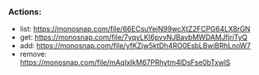 ### Actions:

- list: https://monosnap.com/file/66ECsuYejN99wcXtZ2FCPG64LX8rGN
- get: https://monosnap.com/file/7yqyLKI6pvvNJBavbMWDAMJfjriTyQ
- add: https://monosnap.com/file/yfKZjw5ktDh4RO0EsbLBwiBRhLnoW7
- remove: https://monosnap.com/file/mAqIxIkM67PRhytm4lDsFse0bTxwlS
